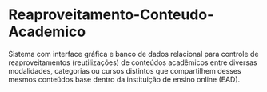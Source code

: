 # Reaproveitamento-Conteudo-Academico
Sistema com interface gráfica e banco de dados relacional para controle de reaproveitamentos (reutilizações) de conteúdos acadêmicos entre diversas modalidades, categorias ou cursos distintos que compartilhem desses mesmos conteúdos base dentro da instituição de ensino online (EAD).
